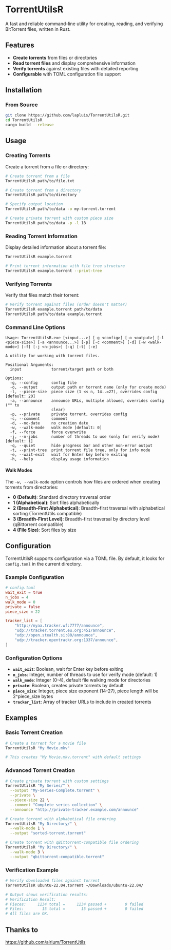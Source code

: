 # TorrentUtilsR

A fast and reliable command-line utility for creating, reading, and verifying BitTorrent files, written in Rust.

## Features

- **Create torrents** from files or directories
- **Read torrent files** and display comprehensive information
- **Verify torrents** against existing files with detailed reporting
- **Configurable** with TOML configuration file support

## Installation

### From Source

```bash
git clone https://github.com/lapluis/TorrentUtilsR.git
cd TorrentUtilsR
cargo build --release
```

## Usage

### Creating Torrents

Create a torrent from a file or directory:

```bash
# Create torrent from a file
TorrentUtilsR path/to/file.txt

# Create torrent from a directory
TorrentUtilsR path/to/directory

# Specify output location
TorrentUtilsR path/to/data -o my-torrent.torrent

# Create private torrent with custom piece size
TorrentUtilsR path/to/data -p -l 18
```

### Reading Torrent Information

Display detailed information about a torrent file:

```bash
TorrentUtilsR example.torrent

# Print torrent information with file tree structure
TorrentUtilsR example.torrent --print-tree
```

### Verifying Torrents

Verify that files match their torrent:

```bash
# Verify torrent against files (order doesn't matter)
TorrentUtilsR example.torrent path/to/data
TorrentUtilsR path/to/data example.torrent
```

### Command Line Options

```
Usage: TorrentUtilsR.exe [<input...>] [-g <config>] [-o <output>] [-l <piece-size>] [-a <announce...>] [-p] [-c <comment>] [-d] [-w <walk-mode>] [-f] [-j <n-jobs>] [-q] [-t] [-e]

A utility for working with torrent files.

Positional Arguments:
  input             torrent/target path or both

Options:
  -g, --config      config file
  -o, --output      output path or torrent name (only for create mode)
  -l, --piece-size  piece size (1 << n, 14..=27), overrides config [default: 20]
  -a, --announce    announce URLs, multiple allowed, overrides config ("" to
                    clear)
  -p, --private     private torrent, overrides config
  -c, --comment     comment
  -d, --no-date     no creation date
  -w, --walk-mode   walk mode [default: 0]
  -f, --force       force overwrite
  -j, --n-jobs      number of threads to use (only for verify mode) [default: 1]
  -q, --quiet       hide progress bar and other non-error output
  -t, --print-tree  print torrent file tree, only for info mode
  -e, --wait-exit   wait for Enter key before exiting
  -h, --help        display usage information
```

#### Walk Modes

The `-w, --walk-mode` option controls how files are ordered when creating torrents from directories:

- **0 (Default)**: Standard directory traversal order
- **1 (Alphabetical)**: Sort files alphabetically
- **2 (Breadth-First Alphabetical)**: Breadth-first traversal with alphabetical sorting (TorrentUtils compatible)
- **3 (Breadth-First Level)**: Breadth-first traversal by directory level (qBittorrent compatible)
- **4 (File Size)**: Sort files by size

## Configuration

TorrentUtilsR supports configuration via a TOML file. By default, it looks for `config.toml` in the current directory.

### Example Configuration

```toml
# config.toml
wait_exit = true
n_jobs = 4
walk_mode = 0
private = false
piece_size = 22

tracker_list = [
    "http://nyaa.tracker.wf:7777/announce",
    "udp://tracker.torrent.eu.org:451/announce",
    "udp://open.stealth.si:80/announce",
    "udp://tracker.opentrackr.org:1337/announce",
]
```

### Configuration Options

- **`wait_exit`**: Boolean, wait for Enter key before exiting
- **`n_jobs`**: Integer, number of threads to use for verify mode (default: 1)
- **`walk_mode`**: Integer (0-4), default file walking mode for directories
- **`private`**: Boolean, creates private torrents by default
- **`piece_size`**: Integer, piece size exponent (14-27), piece length will be 2^piece_size bytes
- **`tracker_list`**: Array of tracker URLs to include in created torrents

## Examples

### Basic Torrent Creation

```bash
# Create a torrent for a movie file
TorrentUtilsR "My Movie.mkv"

# This creates "My Movie.mkv.torrent" with default settings
```

### Advanced Torrent Creation

```bash
# Create private torrent with custom settings
TorrentUtilsR "My Series/" \
  --output "My-Series-Complete.torrent" \
  --private \
  --piece-size 22 \
  --comment "Complete series collection" \
  --announce "http://private-tracker.example.com/announce"

# Create torrent with alphabetical file ordering
TorrentUtilsR "My Directory/" \
  --walk-mode 1 \
  --output "sorted-torrent.torrent"

# Create torrent with qBittorrent-compatible file ordering
TorrentUtilsR "My Directory/" \
  --walk-mode 3 \
  --output "qbittorrent-compatible.torrent"
```

### Verification Example

```bash
# Verify downloaded files against torrent
TorrentUtilsR ubuntu-22.04.torrent ~/Downloads/ubuntu-22.04/

# Output shows verification results:
# Verification Result:
# Pieces:     1234 total =     1234 passed +        0 failed
# Files:        15 total =       15 passed +        0 failed
# All files are OK.
```

## Thanks to

https://github.com/airium/TorrentUtils
